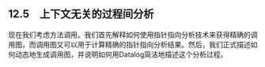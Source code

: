 ## 12.5　上下文无关的过程间分析

现在我们考虑方法调用。我们首先解释如何使用指针指向分析技术来获得精确的调用图，而调用图又可以用于计算精确的指针指向分析结果。然后，我们正式描述如何动态地生成调用图，并说明如何用Datalog简洁地描述这个分析过程。